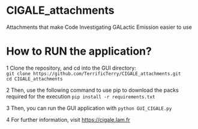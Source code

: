 # CIGALE_attachments
Attachments that make Code Investigating GALactic Emission easier to use

# How to RUN the application?  
1 Clone the repository, and cd into the GUI directory:  
`git clone https://github.com/TerrificTerry/CIGALE_attachments.git`  
`cd CIGALE_attachments`  

2 Then, use the following command to use pip to download the packs required for the execution
`pip install -r requirements.txt`  

3 Then, you can run the GUI application with
`python GUI_CIGALE.py`  

4 For further information, visit https://cigale.lam.fr
